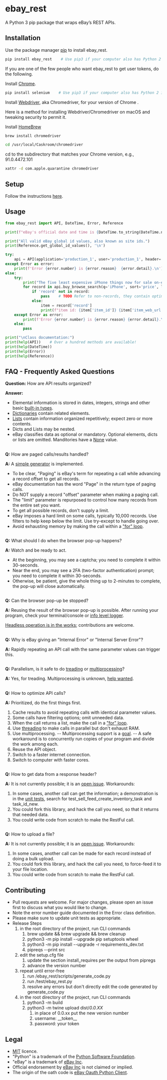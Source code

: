 # ebay_rest
A Python 3 pip package that wraps eBay’s REST APIs.

## Installation

Use the package manager [pip](https://pip.pypa.io/en/stable/) to install ebay_rest.

```bash
pip install ebay_rest    # Use pip3 if your computer also has Python 2 installed.
```

If you are one of the few people who want ebay_rest to get user tokens, do the following.

Install [Chrome](https://www.google.ca/chrome/).

```bash
pip install selenium    # Use pip3 if your computer also has Python 2 installed.
```

Install [Webdriver](https://sites.google.com/chromium.org/driver/), aka Chromedriver, for your version of Chrome .

Here is a method for installing Webdriver/Chromedriver on macOS and tweaking security to permit it.

Install [HomeBrew](https://brew.sh)
```bash
brew install chromedriver
```
```bash
cd /usr/local/Caskroom/chromedriver
```
cd to the subdirectory that matches your Chrome version, e.g., 91.0.4472.101
```bash
xattr -d com.apple.quarantine chromedriver
```
## Setup

Follow the instructions [here](https://github.com/matecsaj/ebay_rest/blob/main/tests/ebay_rest_EXAMPLE.json). 

## Usage

```python
from ebay_rest import API, DateTime, Error, Reference

print(f"eBay's official date and time is {DateTime.to_string(DateTime.now())}.\n")

print("All valid eBay global id values, also known as site ids.")
print(Reference.get_global_id_values(), '\n')

try:
    api = API(application='production_1', user='production_1', header='US')
except Error as error:
    print(f'Error {error.number} is {error.reason}  {error.detail}.\n')
else:
    try:
        print("The five least expensive iPhone things now for sale on-eBay:")        
        for record in api.buy_browse_search(q='iPhone', sort='price', limit=5):
            if 'record' not in record:
                pass    # TODO Refer to non-records, they contain optimization information.
            else:
                item = record['record']
                print(f"item id: {item['item_id']} {item['item_web_url']}")
    except Error as error:
        print(f'Error {error.number} is {error.reason} {error.detail}.\n')
    else:
        pass

print("\nClass documentation:")
print(help(API))    # Over a hundred methods are available!
print(help(DateTime))
print(help(Error))
print(help(Reference))
```

## FAQ - Frequently Asked Questions

**Question:** How are API results organized?

**Answer:**  
* Elemental information is stored in dates, integers, strings and other basic [built-in types](https://docs.python.org/3/library/stdtypes.html).
* [Dictionaries](https://docs.python.org/3/library/stdtypes.html#dict) contain related elements.
* [Lists](https://docs.python.org/3/library/stdtypes.html#list) contain information organized repetitively; expect zero or more contents.
* Dicts and Lists may be nested.
* eBay classifies data as optional or mandatory. Optional elements, dicts or lists are omitted. Manditories have a [None](https://docs.python.org/3/library/constants.html?highlight=none#None) value.

##
**Q:** How are paged calls/results handled? 

**A:** A [simple generator](https://www.python.org/dev/peps/pep-0255/#specification-yield) is implemented.
* To be clear, "Paging" is eBay's term for repeating a call while advancing a record offset to get all records.
* eBay documentation has the word "Page" in the return type of paging calls. 
* Do NOT supply a record "offset" parameter when making a paging call.
* The "limit" parameter is repurposed to control how many records from the entire set you want.
* To get all possible records, don't supply a limit.
* eBay imposes a hard limit on some calls, typically 10,000 records. Use filters to help keep below the limit. Use try-except to handle going over.
* Avoid exhausting memory by making the call within a ["for" loop](https://docs.python.org/3/reference/compound_stmts.html#for).

##
**Q:** What should I do when the browser pop-up happens? 

**A:** Watch and be ready to act.
* At the beginning, you may see a captcha; you need to complete it within 30-seconds.
* Near the end, you may see a 2FA (two-factor authentication) prompt; you need to complete it within 30-seconds.
* Otherwise, be patient, give the whole thing up to 2-minutes to complete, the pop-up will close automatically.

##
**Q:** Can the browser pop-up be stopped? 

**A:** Reusing the result of the browser pop-up is possible. After running your program, check your terminal/console or [info level logger](https://docs.python.org/3.7/library/logging.html).

[Headless operation is in the works](https://github.com/matecsaj/ebay_rest/issues/56); contributions are welcome.

##
**Q:** Why is eBay giving an "Internal Error" or "Internal Server Error"? 

**A:** Rapidly repeating an API call with the same parameter values can trigger this.
##
**Q:** Parallelism, is it safe to do [treading](https://docs.python.org/3/library/threading.html) or [multiprocessing](https://docs.python.org/3/library/multiprocessing.html)?

**A:** Yes, for treading. Multiprocessing is unknown, [help wanted](https://github.com/matecsaj/ebay_rest/issues/20).
##
**Q:** How to optimize API calls?

**A:** Prioritized, do the first things first.
1. Cache results to avoid repeating calls with identical parameter values.
2. Some calls have filtering options; omit unneeded data.
3. When the call returns a list, make the call in a ["for" loop](https://docs.python.org/3/reference/compound_stmts.html#for). 
4. Use [threading](https://docs.python.org/3/library/threading.html) to make calls in parallel but don't exhaust RAM.
5. Use multiprocessing. -- Multiprocessing support is a [goal](https://github.com/matecsaj/ebay_rest/issues/20). -- A safe workaround is to concurrently run copies of your program and divide the work among each.
6. Reuse the API object.
7. Switch to a faster internet connection. 
8. Switch to computer with faster cores.

##
**Q:** How to get data from a response header?

**A:** It is not currently possible; it is an [open issue](https://github.com/matecsaj/ebay_rest/issues/38).
Workarounds:
1. In some cases, another call can get the information; a demonstration is in the [unit tests](https://github.com/matecsaj/ebay_rest/blob/main/tests/ebay_rest.py), search for test_sell_feed_create_inventory_task and task_id_new.
2. You could fork this library, and hack the call you need, so that it returns that needed data.
3. You could write code from scratch to make the RestFul call.
##
**Q:** How to upload a file?

**A:** It is not currently possible; it is an [open issue](https://github.com/matecsaj/ebay_rest/issues/60).
Workarounds:
1. In some cases, another call can be made for each record instead of doing a bulk upload.
2. You could fork this library, and hack the call you need, to force-feed it to your file location.
3. You could write code from scratch to make the RestFul call.

## Contributing
* Pull requests are welcome. For major changes, please open an issue first to discuss what you would like to change.
* Note the error number guide documented in the Error class definition. 
* Please make sure to update unit tests as appropriate.
* Release Steps 
  1. in the root directory of the project, run CLI commands
     1. brew update && brew upgrade && brew cleanup
     2. python3 -m pip install --upgrade pip setuptools wheel
     3. python3 -m pip install --upgrade -r requirements_dev.txt
     4. pipreqs --print src
  2. edit the setup.cfg file
     1. update the section install_requires per the output from pipregs
     2. advance the version number
  3. repeat until error-free 
     1. run /ebay_rest/scripts/generate_code.py
     2. run /test/ebay_rest.py
     3. resolve any errors but don't directly edit the code generated by generate_code.py
  4. in the root directory of the project, run CLI commands
     1. python3 -m build
     2. python3 -m twine upload dist/*0.0.XX*
        1. in place of 0.0.xx put the new version number
        2. username: \_\_token\_\_
        3. password: your token

## Legal
* [MIT](https://github.com/matecsaj/ebay_rest/blob/main/LICENSE) licence.
* "Python" is a trademark of the [Python Software Foundation](https://www.python.org/psf/).
* "eBay" is a trademark of [eBay Inc](https://www.ebay.com).
* Official endorsement by [eBay Inc](https://www.ebay.com) is not claimed or implied.
* The origin of the oath code is [eBay Oauth Python Client](https://github.com/eBay/ebay-oauth-python-client).